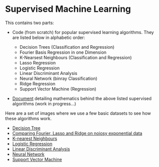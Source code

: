 # Supervised Machine Learning
This contains two parts:
* Code (from scratch) for popular supervised learning algorithms. They are listed below in alphabetic order:
  * Decision Trees (Classification and Regression)
  * Fourier Basis Regression in one Dimension
  * K-Nearsest Neighbours (Classification and Regression)
  * Lasso Regression
  * Logistic Regression
  * Linear Discriminant Analysis 
  * Neural Network (binray Classification)
  * Ridge Regression
  * Support Vector Machine (Regression)
  
* [Document](Results/Mathematics-of-ML.pdf) detailing mathematics behind the above listed supervised algorithms (work in progress...)

Here are a set of images where we use a few basic datasets to see how these algorithms work.

* [Decision Tree](Results/DecisionTree.png)
* [Comparing Fourier, Lasso and Ridge on noiosy exponential data](Results/Fourier_RIdge_Lasso.png)
* [K-nearest Neighbours](Results/KNN.png)
* [Logistic Regression](Results/LogisticRegression.png)
* [Linear Discriminant Analysis](Results/LDA.png)
* [Neural Network](Results/NeuralNetwork.png)
* [Support Vector Machine](Results/SVM.png)
